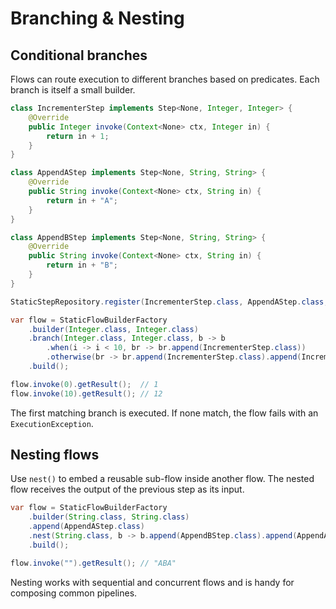 # Branching & Nesting

## Conditional branches

Flows can route execution to different branches based on predicates. Each branch is itself a small builder.

```java
class IncrementerStep implements Step<None, Integer, Integer> {
    @Override
    public Integer invoke(Context<None> ctx, Integer in) {
        return in + 1;
    }
}

class AppendAStep implements Step<None, String, String> {
    @Override
    public String invoke(Context<None> ctx, String in) {
        return in + "A";
    }
}

class AppendBStep implements Step<None, String, String> {
    @Override
    public String invoke(Context<None> ctx, String in) {
        return in + "B";
    }
}

StaticStepRepository.register(IncrementerStep.class, AppendAStep.class, AppendBStep.class);
```

```java
var flow = StaticFlowBuilderFactory
    .builder(Integer.class, Integer.class)
    .branch(Integer.class, Integer.class, b -> b
        .when(i -> i < 10, br -> br.append(IncrementerStep.class))
        .otherwise(br -> br.append(IncrementerStep.class).append(IncrementerStep.class)))
    .build();

flow.invoke(0).getResult();  // 1
flow.invoke(10).getResult(); // 12
```

The first matching branch is executed. If none match, the flow fails with an `ExecutionException`.

## Nesting flows

Use `nest()` to embed a reusable sub-flow inside another flow. The nested flow receives the output of the previous step as its input.

```java
var flow = StaticFlowBuilderFactory
    .builder(String.class, String.class)
    .append(AppendAStep.class)
    .nest(String.class, b -> b.append(AppendBStep.class).append(AppendAStep.class))
    .build();

flow.invoke("").getResult(); // "ABA"
```

Nesting works with sequential and concurrent flows and is handy for composing common pipelines.
